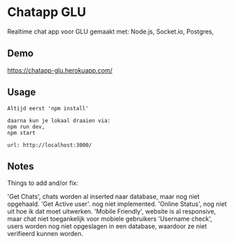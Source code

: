 # Chatapp GLU
Realtime chat app voor GLU gemaakt met: Node.js, Socket.io, Postgres, 

## Demo

https://chatapp-glu.herokuapp.com/

## Usage
```
Altijd eerst 'npm install'

daarna kun je lokaal draaien via: 
npm run dev,
npm start

url: http://localhost:3000/
```

## Notes
Things to add and/or fix:

'Get Chats', chats worden al inserted naar database, maar nog niet opgehaald.
'Get Active user'. nog niet implemented.
'Online Status', nog niet uit hoe ik dat moet uitwerken.
'Mobile Friendly', website is al responsive, maar chat niet toegankelijk voor mobiele gebruikers 
'Username check', users worden nog niet opgeslagen in een database, waardoor ze niet verifieerd kunnen worden.

